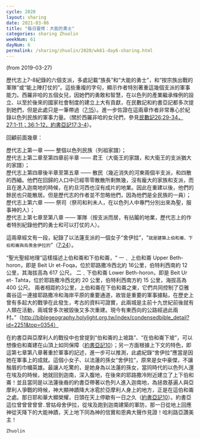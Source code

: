 ```yaml
---
cycle: 2020
layout: sharing
date: 2021-03-06
title: "每日靈修：大能的勇士"
categories: sharing Zhuolin
weekNum: 61
dayNum: 6
permalink: /sharing/zhuolin/2020/wk61-day6-sharing.html
---
```

(from 2019-03-27)

歷代志上7-8紀錄的六個支派，多處記載“族長”和“大能的勇士”，和“按宗族出戰的軍隊”或“能上陣打仗的”。這些重複的字句，顯示作者特別著重這幾個支派的軍事能力。西羅非哈的五個女兒，因她們的勇敢和智慧，在以色列的產業繼承條例的設立、以至於後來的國家社會制度的建立上大有貢獻，在民數記和約書亞記都多次提到她們，但是此處只是一筆帶過（[7:15](https://www.biblegateway.com/passage/?search=歷代志上7.15&version=CUVMPT)）。進一步佐證在這兩章作者非常專心於紀錄以色列民族的軍事力量。（關於西羅非哈的女兒們，參見[民數記26:29-34，27:1-11；36:1-12，約書亞記17:3-4](https://www.biblegateway.com/passage/?search=民數記26.29-34,27.1-11,36.1-12,約書亞記17.3-4&version=CUVMPT)）。

回顧前面幾章：

歷代志上第一章 —— 整個以色列民族（列祖家譜）；  
歷代志上第二章至第四章前半章 —— 君王（大衛王的家譜，和大衛王的支派猶大的家譜）；  
歷代志上第四章後半章至第五章 —— 散民（幾近消失的河東兩個半支派，和四散的西緬。他們在回歸的人口中已經零零散散所剩無幾，沒有龐大的家族和支派，而且在進入迦南地的時候，在約旦河西也沒有成片的地業。因此在重建以後，他們的餘民也只能散居。但是歷代志的作者並不忽略他們，因為他們是全民族的一員）；  
歷代志上第六章 —— 祭司（祭司和利未人，在以色列人中專門分別出來為聖，服事神的人）；  
歷代志上第七章至第八章 —— 軍隊（按支派而居，有拈鬮的地業，歷代志上的作者特別紀錄他們的勇士和可以打仗的人）。

這兩章經文有一段，紀錄了以法蓮支派的一個女子“舍伊拉”，“`就是建築上伯和崙、下伯和崙與烏羨舍伊拉的`”（[7:24](https://www.biblegateway.com/passage/?search=歷代志上7.24&version=CUVMPT)）。

“聖光聖經地理”這樣描述上伯和崙和下伯和崙，“ 一﹑ 上伯和崙 Upper Beth-horon，即是 Beit Ur et-Foqa，位於耶路撒冷西北約 16公里，伯特利西南約 12 公里，其海拔高為 617 公尺。 二﹑下伯和崙 Lower Beth-horon，即是 Beit Ur et- Tahta，位於耶路撒冷西北約 20 公里，伯特利西南方約 15 公里，海拔高為 400 公尺。 兩者相距約3公里，上伯和崙在下伯和崙之東，它們共同控制了亞雅崙谷這一連接耶路撒冷和海岸平原的重要通道，故皆是重要的軍事據點，在歷史上曾有多起大的戰爭在此發生，考古的資料可證實，此兩城是主前十九世紀前後就有人類在活動，兩城曾多次被毀後又多次重建。現今有東西向的公路經過此兩村。”（http://biblegeography.holylight.org.tw/index/condensedbible_detail?id=2251&top=0354）

在約書亞與亞摩利人的戰役中也曾提到“伯和崙的上坡路”、“在伯和崙下坡”，可以想像伯和崙建在山頂上如同保障（[約書亞記10](https://www.biblegateway.com/passage/?search=約書亞記10&version=CUVMPT)）；另一方面根據上下文的特色，即這第七章第八章著重於軍事的記述，進一步可以推測，此處紀錄“舍伊拉”應當是因她在軍事上的成就。這個小女子、以法蓮的孫女“舍伊拉”，原來是女中豪傑，不讓鬚眉的巾幗英雄。最讓人吃驚的，是她身為以法蓮的孫女，當同時代的以色列人還在埃及的時候，她就回到迦南，深入腹地，在後來的耶路撒冷附近建立了上下伯和崙！並且當同是以法蓮後裔的約書亞帶著以色列人進入迦南地，為拯救基遍人與亞摩利人爭戰的時候，神大顯神蹟降大冰雹於亞摩利人身上的地方，正是在這伯和崙之處。那日耶和華大顯榮耀，日頭在天上停歇有一日之久（[約書亞記10](https://www.biblegateway.com/passage/?search=約書亞記10&version=CUVMPT)）。約書亞這位曾曾曾曾曾..曾姑母舍伊拉，從埃及跑到迦南建築的軍防，那一日從地上回應神從天降下的大能神蹟，天上地下同為神的信實和恩典大聲作見證！哈利路亞讚美主！

`Zhuolin`
